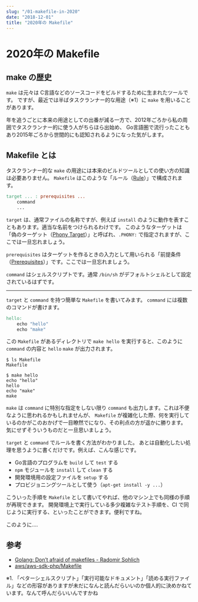 ```yaml
---
slug: "/01-makefile-in-2020"
date: "2018-12-01"
title: "2020年の Makefile"
---
```


# 2020年の Makefile

## make の歴史

`make` は元々は C言語などのソースコードをビルドするために生まれたツールです。
ですが、最近では半ばタスクランナー的な用途（※1）に `make` を用いることがあります。

年を追うごとに本来の用途としての出番が減る一方で、2012年ごろから私の周囲でタスクランナー的に使う人がちらほら出始め、
Go言語圏で流行ったこともあり2015年ごろから世間的にも認知されるようになった気がします。

## Makefile とは

タスクランナー的な `make` の用途には本来のビルドツールとしての使い方の知識は必要ありません。
`Makefile` はこのような「ルール（[Rule](https://www.gnu.org/software/make/manual/html_node/Rules.html)）」で構成されます。

```makefile
target ... : prerequisites ...
    command
    ...
```

`target` は、通常ファイルの名称ですが、例えば `install` のように動作を表すこともあります。適当な名前をつけられるわけです。
このようなターゲットは 「偽のターゲット（[Phony Target](https://www.gnu.org/software/make/manual/html_node/Phony-Targets.html)）」と呼ばれ、`.PHONY:` で指定されますが、ここでは一旦忘れましょう。

`prerequisites` はターゲットを作るときの入力として用いられる「前提条件（[Prerequisites](https://www.gnu.org/software/make/manual/html_node/Automatic-Prerequisites.html)）」です。ここでは一旦忘れましょう。

`command` はシェルスクリプトです。通常 `/bin/sh` がデフォルトシェルとして設定されているはずです。

---

`target` と `command` を持つ簡単な `Makefile` を書いてみます。
`command` には複数のコマンドが書けます。
```makefile
hello:
	echo "hello"
    echo "make"
```

この `Makefile` があるディレクトリで `make hello` を実行すると、このように `command` の内容と `hello` `make` が出力されます。
```shell
$ ls Makefile
Makefile
```
```shell
$ make hello
echo "hello"
hello
echo "make"
make

```

`make` は `command` に特別な指定をしない限り `command` も出力します。これは不便なように思われるかもしれませんが、
`Makefile` が複雑化した際、何を実行しているのかがこのおかげで一目瞭然でになり、その利点の方が遥かに勝ります。
気にせずそういうものだと一旦思いましょう。

`target` と `command` でルールを書く方法がわかりました。
あとは自動化したい処理を思うように書くだけです。例えば、こんな感じです。
* Go言語のプログラムを `build` して `test` する
* `npm` モジュールを `install` して `clean` する
* 開発環境用の設定ファイルを `setup` する
* プロビジョニングツールとして使う（`apt-get install -y ...`）

こういった手順を `Makefile` として書いてやれば、他のマシン上でも同様の手順が再現できます。
開発環境上で実行している多少複雑なテスト手順を、CI で同じように実行する、といったことができます。便利ですね。

このように....

## 参考

* [Golang: Don’t afraid of makefiles - Radomir Sohlich](https://sohlich.github.io/post/go_makefile/)
* [aws/aws-sdk-php/Makefile](https://github.com/aws/aws-sdk-php/blob/405a5c130bd18ccb63a653b643266ed2ab9e1147/Makefile)

※1. 「ベターシェルスクリプト」「実行可能なドキュメント」「読める実行ファイル」などの形容がありますが未だになんと読んだらいいのか個人的に決めかねています。なんて呼んだらいいんですかね